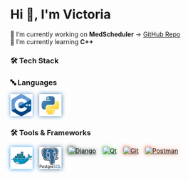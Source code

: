 <h1 align="left">Hi 👋, I'm Victoria</h1>

🔭 I’m currently working on <strong>MedScheduler</strong> → [GitHub Repo](https://github.com/SanriaArgos/MedScheduler)  
🌱 I’m currently learning <strong>C++</strong>  

<h3 align="left">🛠 Tech Stack</h3>

### 🔤 Languages
<div align="left" style="display: flex; flex-wrap: wrap; gap: 15px; margin-bottom: 20px;">

  <!-- C++ -->
  <a href="https://www.w3schools.com/cpp/" target="_blank" rel="noreferrer">
    <img src="https://raw.githubusercontent.com/devicons/devicon/master/icons/cplusplus/cplusplus-original.svg" alt="C++" width="50" height="50" style="transition: transform 0.3s; filter: drop-shadow(0 0 5px #5E97D0);" onmouseover="this.style.transform='scale(1.2)'" onmouseout="this.style.transform='scale(1)'"/>
  </a>

  <!-- Python -->
  <a href="https://www.python.org" target="_blank" rel="noreferrer">
    <img src="https://raw.githubusercontent.com/devicons/devicon/master/icons/python/python-original.svg" alt="Python" width="50" height="50" style="transition: transform 0.3s; filter: drop-shadow(0 0 5px #3776AB);" onmouseover="this.style.transform='scale(1.2)'" onmouseout="this.style.transform='scale(1)'"/>
  </a>

</div>

### 🛠 Tools & Frameworks
<div align="left" style="display: flex; flex-wrap: wrap; gap: 15px;">

  <!-- Docker -->
  <a href="https://www.docker.com/" target="_blank" rel="noreferrer">
    <img src="https://raw.githubusercontent.com/devicons/devicon/master/icons/docker/docker-original.svg" alt="Docker" width="50" height="50" style="transition: transform 0.3s; filter: drop-shadow(0 0 5px #2496ED);" onmouseover="this.style.transform='scale(1.2)'" onmouseout="this.style.transform='scale(1)'"/>
  </a>

  <!-- PostgreSQL -->
  <a href="https://www.postgresql.org" target="_blank" rel="noreferrer">
    <img src="https://raw.githubusercontent.com/devicons/devicon/master/icons/postgresql/postgresql-original-wordmark.svg" alt="PostgreSQL" width="50" height="50" style="transition: transform 0.3s; filter: drop-shadow(0 0 5px #336791);" onmouseover="this.style.transform='scale(1.2)'" onmouseout="this.style.transform='scale(1)'"/>
  </a>

  <!-- Django -->
  <a href="https://www.djangoproject.com/" target="_blank" rel="noreferrer">
    <img src="https://cdn.worldvectorlogo.com/logos/django.svg" alt="Django" width="50" height="50" style="transition: transform 0.3s; filter: drop-shadow(0 0 5px #092E20);" onmouseover="this.style.transform='scale(1.2)'" onmouseout="this.style.transform='scale(1)'"/>
  </a>

  <!-- Qt -->
  <a href="https://www.qt.io/" target="_blank" rel="noreferrer">
    <img src="https://upload.wikimedia.org/wikipedia/commons/0/0b/Qt_logo_2016.svg" alt="Qt" width="50" height="50" style="transition: transform 0.3s; filter: drop-shadow(0 0 5px #41CD52);" onmouseover="this.style.transform='scale(1.2)'" onmouseout="this.style.transform='scale(1)'"/>
  </a>

  <!-- Git -->
  <a href="https://git-scm.com/" target="_blank" rel="noreferrer">
    <img src="https://www.vectorlogo.zone/logos/git-scm/git-scm-icon.svg" alt="Git" width="50" height="50" style="transition: transform 0.3s; filter: drop-shadow(0 0 5px #F05032);" onmouseover="this.style.transform='scale(1.2)'" onmouseout="this.style.transform='scale(1)'"/>
  </a>

  <!-- Postman -->
  <a href="https://www.postman.com/" target="_blank" rel="noreferrer">
    <img src="https://www.vectorlogo.zone/logos/getpostman/getpostman-icon.svg" alt="Postman" width="50" height="50" style="transition: transform 0.3s; filter: drop-shadow(0 0 5px #FF6C37);" onmouseover="this.style.transform='scale(1.2)'" onmouseout="this.style.transform='scale(1)'"/>
  </a>

</div>
